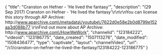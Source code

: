 {
    "title": "Cranston on Hefner - 'He lived the fantasy'",
    "description": "(29 Sep 2017) Cranston on Hefner - 'He lived the fantasy'\r\n\r\nYou can license this story through AP Archive: http:\/\/www.aparchive.com\/metadata\/youtube\/7622d0e58e2b0d8799e152aa3d088b77 \r\nFind out more about AP Archive: http:\/\/www.aparchive.com\/HowWeWork",
    "channelid": "123184222",
    "videoid": "123186775",
    "date_created": "1507113276",
    "date_modified": "1508436477",
    "type": "captivate",
    "layout": "channelVideo",
    "url": "\/c1\/cranston-on-hefner-he-lived-the-fantasy\/123184222-123186775"
}